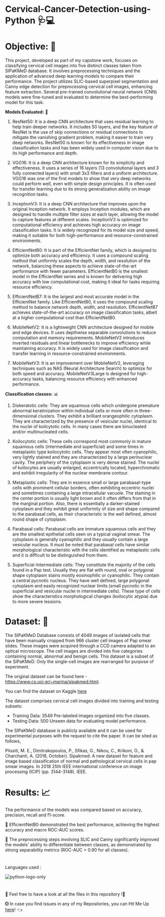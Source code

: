 # Cervical-Cancer-Detection-using-Python 🩺💻

# Objective: 🎯
This project, developed as part of my capstone work, focuses on classifying cervical cell images into five distinct classes taken from SIPaKMeD database. It involves preprocessing techniques and the application of advanced deep learning models to compare their performance. The project utilizes SLIC-based superpixel segmentation and Canny edge detection for preprocessing cervical cell images, enhancing feature extraction. Several pre-trained convolutional neural network (CNN) models were fine-tuned and evaluated to determine the best-performing model for this task.

**Models Evaluated:** 🤖
1. ResNet50: It is a deep CNN architecture that uses residual learning to help train deeper networks. It includes 50 layers, and the key feature of ResNet is the use of skip connections or residual connections to mitigate the vanishing gradient problem, making it easier to train very deep networks. ResNet50 is known for its effectiveness in image classification tasks and has been widely used in computer vision due to its high performance and depth.
  
2. VGG16: It is a deep CNN architecture known for its simplicity and effectiveness. It uses a series of 16 layers (13 convolutional layers and 3 fully connected layers) with small 3x3 filters and a uniform architecture. VGG16 was one of the first models to show that very deep networks could perform well, even with simple design principles. It is often used for transfer learning due to its strong generalization ability on image recognition tasks.
  
3. InceptionV3: It is a deep CNN architecture that improves upon the original Inception network. It employs Inception modules, which are designed to handle multiple filter sizes at each layer, allowing the model to capture features at different scales. InceptionV3 is optimized for computational efficiency and achieves high accuracy on image classification tasks. It is widely recognized for its model size and speed, making it suitable for both high-performance and resource-constrained environments.
  
4. EfficientNetB0: It is part of the EfficientNet family, which is designed to optimize both accuracy and efficiency. It uses a compound scaling method that uniformly scales the depth, width, and resolution of the network, balancing these aspects to achieve state-of-the-art performance with fewer parameters. EfficientNetB0 is the smallest model in the EfficientNet series and is known for delivering high accuracy with low computational cost, making it ideal for tasks requiring resource efficiency.

5. EfficientNetB7: It is the largest and most accurate model in the EfficientNet family. Like EfficientNetB0, it uses the compound scaling method to balance network depth, width, and resolution. EfficientNetB7 achieves state-of-the-art accuracy on image classification tasks, albeit at a higher computational cost than EfficientNetB0.

6. MobileNetV2: It is a lightweight CNN architecture designed for mobile and edge devices. It uses depthwise separable convolutions to reduce computation and memory requirements. MobileNetV2 introduces inverted residuals and linear bottlenecks to improve efficiency while maintaining accuracy. It is widely used for image classification and transfer learning in resource-constrained environments.

7. MobileNetV3: It is an improvement over MobileNetV2, leveraging techniques such as NAS (Neural Architecture Search) to optimize for both speed and accuracy. MobileNetV3Large is designed for high-accuracy tasks, balancing resource efficiency with enhanced performance.
   
**Classification classes:** 📊
1. Diskeratotic cells: They are squamous cells which undergone premature abnormal keratinization within individual cells or more often in three-dimensional clusters. They exhibit a brilliant orangeophilic cytoplasm. They are characterized by the presence of vesicular nuclei, identical to the nuclei of koilcytotic cells. In many cases there are binucleated and/or multinucleated cells.
  
2. Koilocytotic cells: These cells correspond most commonly in mature squamous cells (intermediate and superficial) and some times in metaplastic type koilocytotic cells. They appear most often cyanophilic, very lightly stained and they are characterized by a large perinuclear cavity. The periphery of the cytoplasm is very dense stained. The nuclei of koilocytes are usually enlarged, eccentrically located, hyperchromatic and exhibit irregularity of the nuclear membrane contour.
  
3. Metaplastic cells: They are in essence small or large parabasal-type cells with prominent cellular borders, often exhibiting eccentric nuclei and sometimes containing a large intracellular vacuole. The staining in the center portion is usually light brown and it often differs from that in the marginal portion. Also, there is essentially a darker-stained cytoplasm and they exhibit great uniformity of size and shape compared to the parabasal cells, as their characteristic is the well defined, almost round shape of cytoplasm.
  
4. Parabasal cells: Parabasal cells are immature squamous cells and they are the smallest epithelial cells seen on a typical vaginal smear. The cytoplasm is generally cyanophilic and they usually contain a large vesicular nucleus. It must be noted that parabasal cells have similar morphological characteristic with the cells identified as metaplastic cells and it is difficult to be distinguished from them.
  
5. Superficial-Intermediate cells: They constitute the majority of the cells found in a Pap test. Usually they are flat with round, oval or polygonal shape cytoplasm stains mostly eosinophilic or cyanophilic. They contain a central pycnotic nucleus. They have well defined, large polygonal cytoplasm and easily recognized nuclear limits (small pycnotic in the superficial and vesicular nuclei in intermediate cells). These type of cells show the characteristics morphological changes (koilocytic atypia) due to more severe lessions.

# Dataset: 📂
The SIPaKMeD Database consists of 4049 images of isolated cells that have been manually cropped from 966 cluster cell images of Pap smear slides. These images were acquired through a CCD camera adapted to an optical microscope. The cell images are divided into five categories containing normal, abnormal and benign cells. This dataset is a subset of the SIPaKMeD. Only the single-cell images are rearranged for purpose of experiment. 

The original dataset can be found here - https://www.cs.uoi.gr/~marina/sipakmed.html.

You can find the dataset on Kaggle [here](https://www.kaggle.com/datasets/mohaliy2016/papsinglecell)

The dataset comprises cervical cell images divided into training and testing subsets:

- Training Data: 3549 Pre-labeled images organized into five classes.
- Testing Data: 500 Unseen data for evaluating model performance.

The SIPaKMeD database is publicly available and it can be used for experimental purposes with the request to cite the paper. It can be sited as follows,

Plissiti, M. E., Dimitrakopoulos, P., Sfikas, G., Nikou, C., Krikoni, O., & Charchanti, A. (2018, October). Sipakmed: A new dataset for feature and image based classification of normal and pathological cervical cells in pap smear images. In 2018 25th IEEE international conference on image processing (ICIP) (pp. 3144-3148). IEEE.

# Results: 📈
The performance of the models was compared based on accuracy, precision, recall and f1-score.




📍 EfficientNetB0 demonstrated the best performance, achieving the highest accuracy and macro ROC-AUC scores.

📍 The preprocessing steps involving SLIC and Canny significantly improved the models' ability to differentiate between classes, as demonstrated by strong separability metrics (ROC-AUC > 0.90 for all classes).

# 
Languages used : 

![python-logo-only](https://github.com/user-attachments/assets/a78aa447-fe92-4892-aaed-4dd6ea761795)

# 
📣 Feel free to have a look at all the files in this repository !🤗

❎ In case you find issues in any of my Repositories, you can Hit Me Up [here](https://github.com/issues)! 👈


